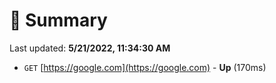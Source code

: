 # 📖 Summary
Last updated: **5/21/2022, 11:34:30 AM**

- `GET` [https://google.com](https://google.com) - **Up** (170ms)
